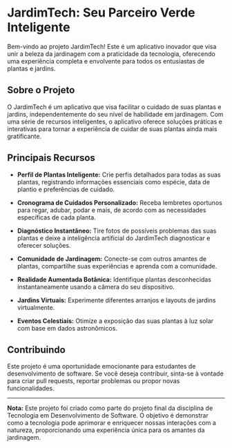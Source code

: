 # JardimTech: Seu Parceiro Verde Inteligente

Bem-vindo ao projeto JardimTech! Este é um aplicativo inovador que visa unir a beleza da jardinagem com a praticidade da tecnologia, oferecendo uma experiência completa e envolvente para todos os entusiastas de plantas e jardins.

## Sobre o Projeto

O JardimTech é um aplicativo que visa facilitar o cuidado de suas plantas e jardins, independentemente do seu nível de habilidade em jardinagem. Com uma série de recursos inteligentes, o aplicativo oferece soluções práticas e interativas para tornar a experiência de cuidar de suas plantas ainda mais gratificante.

## Principais Recursos

- **Perfil de Plantas Inteligente:** Crie perfis detalhados para todas as suas plantas, registrando informações essenciais como espécie, data de plantio e preferências de cuidado.

- **Cronograma de Cuidados Personalizado:** Receba lembretes oportunos para regar, adubar, podar e mais, de acordo com as necessidades específicas de cada planta.

- **Diagnóstico Instantâneo:** Tire fotos de possíveis problemas das suas plantas e deixe a inteligência artificial do JardimTech diagnosticar e oferecer soluções.

- **Comunidade de Jardinagem:** Conecte-se com outros amantes de plantas, compartilhe suas experiências e aprenda com a comunidade.

- **Realidade Aumentada Botânica:** Identifique plantas desconhecidas instantaneamente usando a câmera do seu dispositivo.

- **Jardins Virtuais:** Experimente diferentes arranjos e layouts de jardins virtualmente.

- **Eventos Celestiais:** Otimize a exposição das suas plantas à luz solar com base em dados astronômicos.

## Contribuindo

Este projeto é uma oportunidade emocionante para estudantes de desenvolvimento de software. Se você deseja contribuir, sinta-se à vontade para criar pull requests, reportar problemas ou propor novas funcionalidades.

---

**Nota:** Este projeto foi criado como parte do projeto final da disciplina de Tecnologia em Desenvolvimento de Software. O objetivo é demonstrar como a tecnologia pode aprimorar e enriquecer nossas interações com a natureza, proporcionando uma experiência única para os amantes da jardinagem.
